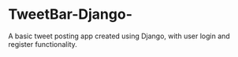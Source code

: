 # TweetBar-Django-
A basic tweet posting app created using Django, with user login and register functionality.
